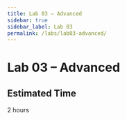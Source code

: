 ```yaml
---
title: Lab 03 – Advanced
sidebar: true
sidebar_label: Lab 03
permalink: /labs/lab03-advanced/
---
```


# Lab 03 – Advanced

## Estimated Time
2 hours
